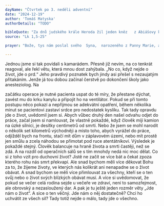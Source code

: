 ```yaml
---
dayName: "Čtvrtek po 3. neděli adventní"
date: "2024-12-19"
author: 'Tomáš Matyska'
authorDetails: "TODO"

bibleQuote: "Za dnů judského krále Heroda žil jeden kněz   z Abiášovy kněžské třídy; jmenoval se Zachariáš. Jeho manželka pocházela z Árónova rodu a jmenovala se Alžběta. Oba byli spravedliví před Bohem a žili bezúhonně podle všech přikázání a nařízení Páně. Neměli však děti, protože Alžběta byla neplodná a oba už byli pokročilého věku. Když jednou byla na řadě jeho třída a on vykonával před Bohem kněžskou službu, padl na něj podle kněžského řádu los, aby vešel do chrámu Páně a obětoval kadidlo. Celé množství lidu se modlilo venku v hodinu té oběti. Tu se mu zjevil anděl Páně stojící po pravé straně kadidlového oltáře. Když ho Zachariáš uviděl, lekl se a padla  na něj bázeň. Anděl  mu  však řekl: „Neboj se, Zachariáši, neboť tvá modlitba je vyslyšena; tvoje žena Alžběta ti porodí syna a dáš mu jméno Jan. Budeš mít radost a veselí a mnozí se budou radovat z jeho narození. Bude veliký před Pánem, víno ani jiný opojný nápoj nebude pít, bude plný Ducha Svatého už od mateřského lůna a mnoho izraelských synů obrátí k Pánu, jejich Bohu. Půjde před ním v duchu a moci Eliášově, aby obrátil srdce otců k dětem, neposlušné k smýšlení spravedlivých a připravil Pánu ochotný lid.“ Zachariáš řekl andělovi: „Podle čeho to poznám? Vždyť já jsem stařec a (také) moje žena je v pokročilém věku.“ Anděl mu odpověděl: „Já jsem Gabriel. Stojím před Bohem a byl jsem poslán, abych k tobě mluvil a sdělil ti tuto radostnou zvěst. Teď však zůstaneš bez řeči a nebudeš moci promluvit až do dne, kdy se to stane, protože jsi neuvěřil mým slovům, která se naplní ve svůj čas.“ Lid čekal na Zachariáše a divil se, že se v chrámě zdržuje tak dlouho. Když pak vyšel a nemohl k nim promluvit, poznali, že měl v chrámě vidění. Dával jim znamení a zůstal němý. Když se skončily dny jeho služby, vrátil se domů. Po těch dnech jeho žena Alžběta počala, ale tajila se po pět měsíců. Říkala si: „To mi učinil Pán, když mě milostivě zbavil pohanění před lidmi.“"
source: "Lk 1,5-25"

prayer: "Bože, tys nám poslal svého  Syna,  narozeného z Panny Marie, a jeho příchodem zazářilo světu světlo tvé slávy; pomáhej nám, abychom slavili toto tajemství vedeni světlem víry a s opravdovou zbožností. Prosíme o to skrze tvého Syna…"

---
```


Jednou jsme si tak povídali s kamarádem. Přesně již nevím, na co tenkrát reagoval, ale řekl větu, která mnou dost zahýbala. „No co, když nejde o život, jde o prd.“ Jeho pravdivý poznatek bych jindy asi přešel s nezaujatým přitakáním. Jenže já tou dobou začínal čerstvě po dokončení školy jako anesteziolog. Na
 
začátku operace je nutné pacienta uspat do té míry, že přestane dýchat, zavést mu do krku kanylu a připojit ho na ventilátor. Pokud se při tomto postupu něco pokazí a nepřijmou  se adekvátní opatření, během několika minut se pacientovi zastaví srdce pro nedostatek kyslíku. Tak tady opravdu jde o život, uvědomil jsem si.
Abych vůbec druhý den našel odvahu odjet do práce, začal jsem si namlouvat, že vlastně pokaždé, když člověk míjí kamion na úzké silnici, je desítky centimetrů od smrti. Nebo že jsem se mohl narodit o několik set kilometrů východněji a místo toho, abych vyrážel do práce, odjížděl bych na frontu, stačí mít dům v záplavovém území, nebo mít prostě jen smůlu a zcela náhodou se přimotat pod ruce atentátníkovi. Výsledek je pokaždé stejný. Člověk balancuje na hraně života a smrti častěji, než se zdá. A na rozdíl od operačních sálů se s tím mnohdy nedá nic moc dělat.
Co si z toho vzít pro duchovní život? Jistě ne začít se více bát a čekat zpoza kterého rohu nás smrt překvapí. Ale snad bychom měli více děkovat Bohu za to, že žijeme životy, ve kterých nás kolikrát ani nenapadne se o život obávat. A snad bychom se měli více přimlouvat za všechny, kteří se o ten svůj nebo o život svých blízkých obávat musí. A více si uvědomovat, že pokud se večer celá rodina sejde u večeře ve zdraví, není to samozřejmost, ale obrovský a nezasloužený dar.
A pak je tu ještě jeden rozměr věty „Jde nám o život“. A sice o ten věčný. Jde nám o něj dostatečně? Chci ho uchvátit ze všech sil? Tady totiž nejde o málo, tady jde o všechno.

